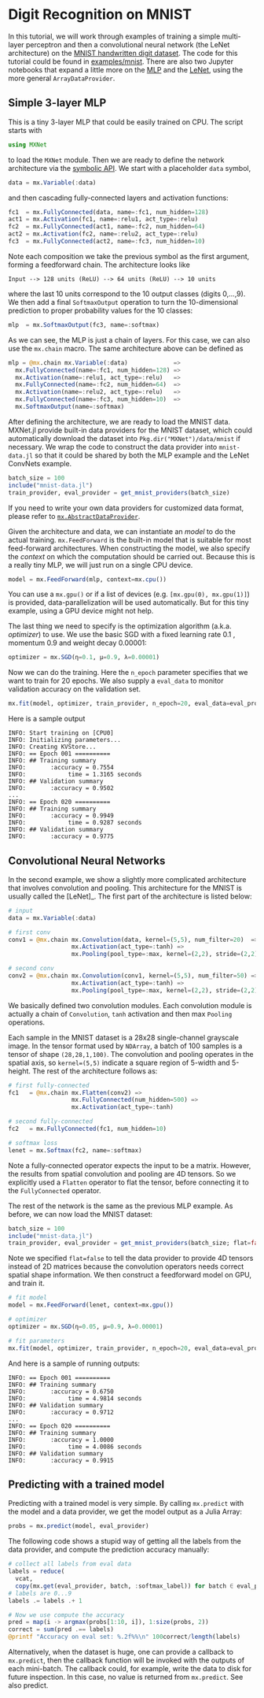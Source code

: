 <!--- Licensed to the Apache Software Foundation (ASF) under one -->
<!--- or more contributor license agreements.  See the NOTICE file -->
<!--- distributed with this work for additional information -->
<!--- regarding copyright ownership.  The ASF licenses this file -->
<!--- to you under the Apache License, Version 2.0 (the -->
<!--- "License"); you may not use this file except in compliance -->
<!--- with the License.  You may obtain a copy of the License at -->

<!---   http://www.apache.org/licenses/LICENSE-2.0 -->

<!--- Unless required by applicable law or agreed to in writing, -->
<!--- software distributed under the License is distributed on an -->
<!--- "AS IS" BASIS, WITHOUT WARRANTIES OR CONDITIONS OF ANY -->
<!--- KIND, either express or implied.  See the License for the -->
<!--- specific language governing permissions and limitations -->
<!--- under the License. -->

Digit Recognition on MNIST
==========================

In this tutorial, we will work through examples of training a simple
multi-layer perceptron and then a convolutional neural network (the
LeNet architecture) on the [MNIST handwritten digit
dataset](http://yann.lecun.com/exdb/mnist/). The code for this tutorial
could be found in
[examples/mnist](https://github.com/apache/mxnet/tree/master/julia/examples/mnist).  There are also two Jupyter notebooks that expand a little more on the [MLP](https://github.com/ultradian/julia_notebooks/blob/master/mxnet/mnistMLP.ipynb) and the [LeNet](https://github.com/ultradian/julia_notebooks/blob/master/mxnet/mnistLenet.ipynb), using the more general `ArrayDataProvider`. 

Simple 3-layer MLP
------------------

This is a tiny 3-layer MLP that could be easily trained on CPU. The
script starts with

```julia
using MXNet
```

to load the `MXNet` module. Then we are ready to define the network
architecture via the [symbolic API](/api/julia/docs/api/user-guide/overview/). We start
with a placeholder `data` symbol,

```julia
data = mx.Variable(:data)
```

and then cascading fully-connected layers and activation functions:

```julia
fc1  = mx.FullyConnected(data, name=:fc1, num_hidden=128)
act1 = mx.Activation(fc1, name=:relu1, act_type=:relu)
fc2  = mx.FullyConnected(act1, name=:fc2, num_hidden=64)
act2 = mx.Activation(fc2, name=:relu2, act_type=:relu)
fc3  = mx.FullyConnected(act2, name=:fc3, num_hidden=10)
```

Note each composition we take the previous symbol as the first argument,
forming a feedforward chain. The architecture looks like

```
Input --> 128 units (ReLU) --> 64 units (ReLU) --> 10 units
```

where the last 10 units correspond to the 10 output classes (digits
0,...,9). We then add a final `SoftmaxOutput` operation to turn the
10-dimensional prediction to proper probability values for the 10
classes:

```julia
mlp  = mx.SoftmaxOutput(fc3, name=:softmax)
```

As we can see, the MLP is just a chain of layers. For this case, we can
also use the `mx.chain` macro. The same architecture above can be
defined as

```julia
mlp = @mx.chain mx.Variable(:data)             =>
  mx.FullyConnected(name=:fc1, num_hidden=128) =>
  mx.Activation(name=:relu1, act_type=:relu)   =>
  mx.FullyConnected(name=:fc2, num_hidden=64)  =>
  mx.Activation(name=:relu2, act_type=:relu)   =>
  mx.FullyConnected(name=:fc3, num_hidden=10)  =>
  mx.SoftmaxOutput(name=:softmax)
```

After defining the architecture, we are ready to load the MNIST data.
MXNet.jl provide built-in data providers for the MNIST dataset, which
could automatically download the dataset into
`Pkg.dir("MXNet")/data/mnist` if necessary. We wrap the code to
construct the data provider into `mnist-data.jl` so that it could be
shared by both the MLP example and the LeNet ConvNets example.

```julia
batch_size = 100
include("mnist-data.jl")
train_provider, eval_provider = get_mnist_providers(batch_size)
```

If you need to write your own data providers for customized data format,
please refer to [`mx.AbstractDataProvider`](@ref).

Given the architecture and data, we can instantiate an *model* to do the
actual training. `mx.FeedForward` is the built-in model that is suitable
for most feed-forward architectures. When constructing the model, we
also specify the *context* on which the computation should be carried
out. Because this is a really tiny MLP, we will just run on a single CPU
device.

```julia
model = mx.FeedForward(mlp, context=mx.cpu())
```

You can use a `mx.gpu()` or if a list of devices (e.g.
`[mx.gpu(0), mx.gpu(1)]`) is provided, data-parallelization will be used
automatically. But for this tiny example, using a GPU device might not
help.

The last thing we need to specify is the optimization algorithm (a.k.a.
*optimizer*) to use. We use the basic SGD with a fixed learning rate 0.1
, momentum 0.9 and weight decay 0.00001:

```julia
optimizer = mx.SGD(η=0.1, μ=0.9, λ=0.00001)
```

Now we can do the training. Here the `n_epoch` parameter specifies that
we want to train for 20 epochs. We also supply a `eval_data` to monitor
validation accuracy on the validation set.

```julia
mx.fit(model, optimizer, train_provider, n_epoch=20, eval_data=eval_provider)
```

Here is a sample output

```
INFO: Start training on [CPU0]
INFO: Initializing parameters...
INFO: Creating KVStore...
INFO: == Epoch 001 ==========
INFO: ## Training summary
INFO:       :accuracy = 0.7554
INFO:            time = 1.3165 seconds
INFO: ## Validation summary
INFO:       :accuracy = 0.9502
...
INFO: == Epoch 020 ==========
INFO: ## Training summary
INFO:       :accuracy = 0.9949
INFO:            time = 0.9287 seconds
INFO: ## Validation summary
INFO:       :accuracy = 0.9775
```

Convolutional Neural Networks
-----------------------------

In the second example, we show a slightly more complicated architecture
that involves convolution and pooling. This architecture for the MNIST
is usually called the \[LeNet\]\_. The first part of the architecture is
listed below:

```julia
# input
data = mx.Variable(:data)

# first conv
conv1 = @mx.chain mx.Convolution(data, kernel=(5,5), num_filter=20)  =>
                  mx.Activation(act_type=:tanh) =>
                  mx.Pooling(pool_type=:max, kernel=(2,2), stride=(2,2))

# second conv
conv2 = @mx.chain mx.Convolution(conv1, kernel=(5,5), num_filter=50) =>
                  mx.Activation(act_type=:tanh) =>
                  mx.Pooling(pool_type=:max, kernel=(2,2), stride=(2,2))
```

We basically defined two convolution modules. Each convolution module is
actually a chain of `Convolution`, `tanh` activation and then max
`Pooling` operations.

Each sample in the MNIST dataset is a 28x28 single-channel grayscale
image. In the tensor format used by `NDArray`, a batch of 100 samples is
a tensor of shape `(28,28,1,100)`. The convolution and pooling operates
in the spatial axis, so `kernel=(5,5)` indicate a square region of
5-width and 5-height. The rest of the architecture follows as:

```julia
# first fully-connected
fc1   = @mx.chain mx.Flatten(conv2) =>
                  mx.FullyConnected(num_hidden=500) =>
                  mx.Activation(act_type=:tanh)

# second fully-connected
fc2   = mx.FullyConnected(fc1, num_hidden=10)

# softmax loss
lenet = mx.Softmax(fc2, name=:softmax)
```

Note a fully-connected operator expects the input to be a matrix.
However, the results from spatial convolution and pooling are 4D
tensors. So we explicitly used a `Flatten` operator to flat the tensor,
before connecting it to the `FullyConnected` operator.

The rest of the network is the same as the previous MLP example. As
before, we can now load the MNIST dataset:

```julia
batch_size = 100
include("mnist-data.jl")
train_provider, eval_provider = get_mnist_providers(batch_size; flat=false)
```

Note we specified `flat=false` to tell the data provider to provide 4D
tensors instead of 2D matrices because the convolution operators needs
correct spatial shape information. We then construct a feedforward model
on GPU, and train it.

```julia
# fit model
model = mx.FeedForward(lenet, context=mx.gpu())

# optimizer
optimizer = mx.SGD(η=0.05, μ=0.9, λ=0.00001)

# fit parameters
mx.fit(model, optimizer, train_provider, n_epoch=20, eval_data=eval_provider)
```

And here is a sample of running outputs:

```
INFO: == Epoch 001 ==========
INFO: ## Training summary
INFO:       :accuracy = 0.6750
INFO:            time = 4.9814 seconds
INFO: ## Validation summary
INFO:       :accuracy = 0.9712
...
INFO: == Epoch 020 ==========
INFO: ## Training summary
INFO:       :accuracy = 1.0000
INFO:            time = 4.0086 seconds
INFO: ## Validation summary
INFO:       :accuracy = 0.9915
```

Predicting with a trained model
-------------------------------

Predicting with a trained model is very simple. By calling `mx.predict`
with the model and a data provider, we get the model output as a Julia
Array:

```julia
probs = mx.predict(model, eval_provider)
```

The following code shows a stupid way of getting all the labels from the
data provider, and compute the prediction accuracy manually:

```julia
# collect all labels from eval data
labels = reduce(
  vcat,
  copy(mx.get(eval_provider, batch, :softmax_label)) for batch ∈ eval_provider)
# labels are 0...9
labels .= labels .+ 1

# Now we use compute the accuracy
pred = map(i -> argmax(probs[1:10, i]), 1:size(probs, 2))
correct = sum(pred .== labels)
@printf "Accuracy on eval set: %.2f%%\n" 100correct/length(labels)
```

Alternatively, when the dataset is huge, one can provide a callback to
`mx.predict`, then the callback function will be invoked with the
outputs of each mini-batch. The callback could, for example, write the
data to disk for future inspection. In this case, no value is returned
from `mx.predict`. See also predict.
